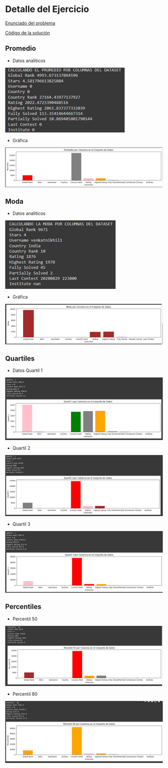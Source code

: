 # Detalle del Ejercicio

[Enunciado del problema](https://github.com/OsvaldoRodriguez/INF-354-2-23-IA-PRIMER-PARCIAL/blob/master/PREGUNTA%201/Enunciado.txt)

[Código de la solución](https://github.com/OsvaldoRodriguez/INF-354-2-23-IA-PRIMER-PARCIAL/blob/master/PREGUNTA%201/solucion_pregunta_1.py)

## Promedio

- Datos analiticos

![Solucion](https://github.com/OsvaldoRodriguez/INF-354-2-23-IA-PRIMER-PARCIAL/blob/master/PREGUNTA%201/promedio_datos.png)
- Gráfica

![Solucion](https://github.com/OsvaldoRodriguez/INF-354-2-23-IA-PRIMER-PARCIAL/blob/master/PREGUNTA%201/promedio_grafico.png)

## Moda

- Datos analiticos

![Solucion](https://github.com/OsvaldoRodriguez/INF-354-2-23-IA-PRIMER-PARCIAL/blob/master/PREGUNTA%201/moda_datos.png)

- Gráfica

![Solucion](https://github.com/OsvaldoRodriguez/INF-354-2-23-IA-PRIMER-PARCIAL/blob/master/PREGUNTA%201/moda_grafico.png)
## Quartiles
- Datos Quartil 1

![Solucion](https://github.com/OsvaldoRodriguez/INF-354-2-23-IA-PRIMER-PARCIAL/blob/master/PREGUNTA%201/quartil_1_todo.png)

- Quartil 2

![Solucion](https://github.com/OsvaldoRodriguez/INF-354-2-23-IA-PRIMER-PARCIAL/blob/master/PREGUNTA%201/quartil_2_todo.png)

- Quartil 3

![Solucion](https://github.com/OsvaldoRodriguez/INF-354-2-23-IA-PRIMER-PARCIAL/blob/master/PREGUNTA%201/quartil_3_todo.png)
## Percentiles
- Percentil 50

![Solucion](https://github.com/OsvaldoRodriguez/INF-354-2-23-IA-PRIMER-PARCIAL/blob/master/PREGUNTA%201/percentil_50_todo.png)

- Percentil 80

![Solucion](https://github.com/OsvaldoRodriguez/INF-354-2-23-IA-PRIMER-PARCIAL/blob/master/PREGUNTA%201/percentil_80_todo.png)
